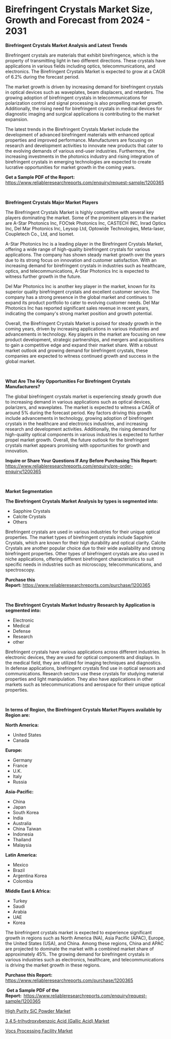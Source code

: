 <p><h1>Birefringent Crystals Market Size, Growth and Forecast from 2024 - 2031</h1></p><p><strong>Birefringent Crystals Market Analysis and Latest Trends</strong></p>
<p><p>Birefringent crystals are materials that exhibit birefringence, which is the property of transmitting light in two different directions. These crystals have applications in various fields including optics, telecommunications, and electronics. The Birefringent Crystals Market is expected to grow at a CAGR of 6.2% during the forecast period.</p><p>The market growth is driven by increasing demand for birefringent crystals in optical devices such as waveplates, beam displacers, and retarders. The growing adoption of birefringent crystals in telecommunications for polarization control and signal processing is also propelling market growth. Additionally, the rising need for birefringent crystals in medical devices for diagnostic imaging and surgical applications is contributing to the market expansion.</p><p>The latest trends in the Birefringent Crystals Market include the development of advanced birefringent materials with enhanced optical properties and improved performance. Manufacturers are focusing on research and development activities to innovate new products that cater to the evolving demands of various end-user industries. Furthermore, the increasing investments in the photonics industry and rising integration of birefringent crystals in emerging technologies are expected to create lucrative opportunities for market growth in the coming years.</p></p>
<p><strong>Get a Sample PDF of the Report:&nbsp;</strong> <a href="https://www.reliableresearchreports.com/enquiry/request-sample/1200365">https://www.reliableresearchreports.com/enquiry/request-sample/1200365</a></p>
<p>&nbsp;</p>
<p><strong>Birefringent Crystals Major Market Players</strong></p>
<p><p>The Birefringent Crystals Market is highly competitive with several key players dominating the market. Some of the prominent players in the market are A-Star Photonics Inc, FOCtek Photonics Inc, CASTECH INC, Inrad Optics Inc, Del Mar Photonics Inc, Leysop Ltd, Optowide Technologies, Meta-laser, Coupletech Co., Ltd, and Isomet.</p><p>A-Star Photonics Inc is a leading player in the Birefringent Crystals Market, offering a wide range of high-quality birefringent crystals for various applications. The company has shown steady market growth over the years due to its strong focus on innovation and customer satisfaction. With an increasing demand for birefringent crystals in industries such as healthcare, optics, and telecommunications, A-Star Photonics Inc is expected to witness further growth in the future.</p><p>Del Mar Photonics Inc is another key player in the market, known for its superior quality birefringent crystals and excellent customer service. The company has a strong presence in the global market and continues to expand its product portfolio to cater to evolving customer needs. Del Mar Photonics Inc has reported significant sales revenue in recent years, indicating the company's strong market position and growth potential.</p><p>Overall, the Birefringent Crystals Market is poised for steady growth in the coming years, driven by increasing applications in various industries and advancements in technology. Key players in the market are focusing on new product development, strategic partnerships, and mergers and acquisitions to gain a competitive edge and expand their market share. With a robust market outlook and growing demand for birefringent crystals, these companies are expected to witness continued growth and success in the global market.</p></p>
<p>&nbsp;</p>
<p><strong>What Are The Key Opportunities For Birefringent Crystals Manufacturers?</strong></p>
<p><p>The global birefringent crystals market is experiencing steady growth due to increasing demand in various applications such as optical devices, polarizers, and waveplates. The market is expected to witness a CAGR of around 5% during the forecast period. Key factors driving this growth include advancements in technology, growing adoption of birefringent crystals in the healthcare and electronics industries, and increasing research and development activities. Additionally, the rising demand for high-quality optical components in various industries is expected to further propel market growth. Overall, the future outlook for the birefringent crystals market appears promising with opportunities for growth and innovation.</p></p>
<p><strong>Inquire or Share Your Questions If Any Before Purchasing This Report:</strong> <a href="https://www.reliableresearchreports.com/enquiry/pre-order-enquiry/1200365">https://www.reliableresearchreports.com/enquiry/pre-order-enquiry/1200365</a></p>
<p>&nbsp;</p>
<p><strong>Market Segmentation</strong></p>
<p><strong>The Birefringent Crystals Market Analysis by types is segmented into:</strong></p>
<p><ul><li>Sapphire Crystals</li><li>Calcite Crystals</li><li>Others</li></ul></p>
<p><p>Birefringent crystals are used in various industries for their unique optical properties. The market types of birefringent crystals include Sapphire Crystals, which are known for their high durability and optical clarity. Calcite Crystals are another popular choice due to their wide availability and strong birefringent properties. Other types of birefringent crystals are also used in niche applications, offering different birefringent characteristics to suit specific needs in industries such as microscopy, telecommunications, and spectroscopy.</p></p>
<p><strong>Purchase this Report:&nbsp;</strong><a href="https://www.reliableresearchreports.com/purchase/1200365">https://www.reliableresearchreports.com/purchase/1200365</a></p>
<p>&nbsp;</p>
<p><strong>The Birefringent Crystals Market Industry Research by Application is segmented into:</strong></p>
<p><ul><li>Electronic</li><li>Medical</li><li>Defense</li><li>Research</li><li>other</li></ul></p>
<p><p>Birefringent crystals have various applications across different industries. In electronic devices, they are used for optical components and displays. In the medical field, they are utilized for imaging techniques and diagnostics. In defense applications, birefringent crystals find use in optical sensors and communications. Research sectors use these crystals for studying material properties and light manipulation. They also have applications in other markets such as telecommunications and aerospace for their unique optical properties.</p></p>
<p>&nbsp;</p>
<p><strong>In terms of Region, the Birefringent Crystals Market Players available by Region are:</strong></p>
<p>
    <p> <strong> North America: </strong>
        <ul>
            <li>United States</li>
            <li>Canada</li>
        </ul>
        </p> 
    <p> <strong> Europe: </strong>
        <ul>
            <li>Germany</li>
            <li>France</li>
            <li>U.K.</li>
            <li>Italy</li>
            <li>Russia</li>
        </ul>
        </p> 
    <p> <strong> Asia-Pacific: </strong>
        <ul>
            <li>China</li>
            <li>Japan</li>
            <li>South Korea</li>
            <li>India</li>
            <li>Australia</li>
            <li>China Taiwan</li>
            <li>Indonesia</li>
            <li>Thailand</li>
            <li>Malaysia</li>
        </ul>
        </p> 
    <p> <strong> Latin America: </strong>
        <ul>
            <li>Mexico</li>
            <li>Brazil</li>
            <li>Argentina Korea</li>
            <li>Colombia</li>
        </ul>
        </p> 
    <p> <strong> Middle East & Africa: </strong>
        <ul>
            <li>Turkey</li>
            <li>Saudi</li>
            <li>Arabia</li>
            <li>UAE</li>
            <li>Korea</li>
        </ul>
    </p>
    </p>
<p><p>The birefringent crystals market is expected to experience significant growth in regions such as North America (NA), Asia Pacific (APAC), Europe, the United States (USA), and China. Among these regions, China and APAC are projected to dominate the market with a combined market share of approximately 45%. The growing demand for birefringent crystals in various industries such as electronics, healthcare, and telecommunications is driving the market growth in these regions.</p></p>
<p><strong>Purchase this Report: </strong><a href="https://www.reliableresearchreports.com/purchase/1200365">https://www.reliableresearchreports.com/purchase/1200365</a></p>
<p>&nbsp;<strong>Get a Sample PDF of the Report:&nbsp;&nbsp;</strong><a href="https://www.reliableresearchreports.com/enquiry/request-sample/1200365">https://www.reliableresearchreports.com/enquiry/request-sample/1200365</a></p>
<p><strong></strong></p>
<p><p><a href="https://view.publitas.com/reportprime-1/high-purity-sic-powder-market-research-report-the-key-to-successful-business-strategy-forecasted-for-period-from-2023-2030/">High Purity SiC Powder Market</a></p><p><a href="https://view.publitas.com/reportprime-1/34-5-trihydroxybenzoic-acid-gallic-acid-market-growth-market-trends-covid-19-impact-and-forecasts-for-period-from-2023-2030/">3,4,5-trihydroxybenzoic Acid (Gallic Acid) Market</a></p><p><a href="https://view.publitas.com/reportprime-1/vocs-processing-facility-market-research-report-the-key-to-successful-business-strategy-forecasted-for-period-from-2023-2030/">Vocs Processing Facility Market</a></p></p>